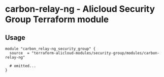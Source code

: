 # carbon-relay-ng - Alicloud Security Group Terraform module

## Usage

```hcl
module "carbon_relay-ng_security_group" {
  source  = "terraform-alicloud-modules/security-group/modules/carbon-relay-ng"

  # omitted...
}
```

<!-- BEGINNING OF PRE-COMMIT-TERRAFORM DOCS HOOK -->
<!-- END OF PRE-COMMIT-TERRAFORM DOCS HOOK -->
